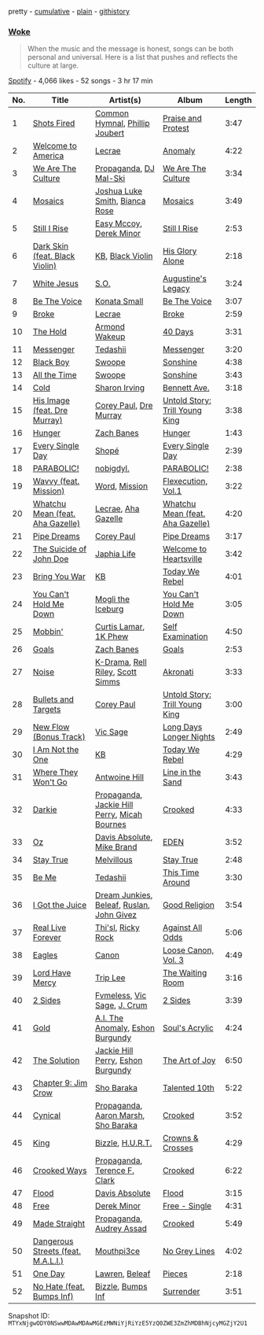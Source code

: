 pretty - [cumulative](/playlists/cumulative/37i9dQZF1DWVBevLcUtH0o.md) - [plain](/playlists/plain/37i9dQZF1DWVBevLcUtH0o) - [githistory](https://github.githistory.xyz/mackorone/spotify-playlist-archive/blob/main/playlists/plain/37i9dQZF1DWVBevLcUtH0o)

### [Woke](https://open.spotify.com/playlist/37i9dQZF1DWVBevLcUtH0o)

> When the music and the message is honest, songs can be both personal and universal\.   Here is a list that pushes and reflects the culture at large.

[Spotify](https://open.spotify.com/user/spotify) - 4,066 likes - 52 songs - 3 hr 17 min

| No. | Title | Artist(s) | Album | Length |
|---|---|---|---|---|
| 1 | [Shots Fired](https://open.spotify.com/track/4LuZ1udBrza9sB2k1ngSKO) | [Common Hymnal](https://open.spotify.com/artist/1q6xQXmuTccwh7gBR7ToUN), [Phillip Joubert](https://open.spotify.com/artist/10Nt11FgrmhaSSoiol0JSW) | [Praise and Protest](https://open.spotify.com/album/5wU3uNmNLd7crGbr8yM175) | 3:47 |
| 2 | [Welcome to America](https://open.spotify.com/track/3YAUHKKgknXXpPKvczjNdf) | [Lecrae](https://open.spotify.com/artist/1CFCsEqKrCyvAFKOATQHiW) | [Anomaly](https://open.spotify.com/album/1FmEXQXOH6QEDbbJN2OCC9) | 4:22 |
| 3 | [We Are The Culture](https://open.spotify.com/track/0VCuE9mdmEZqnpKugQgFcs) | [Propaganda](https://open.spotify.com/artist/7wGizTRCLYwsLnTuCBbJ6t), [DJ Mal\-Ski](https://open.spotify.com/artist/0k4zCHqnp7ICf5IUBvhViS) | [We Are The Culture](https://open.spotify.com/album/2h3CNW0i03oB9rDly9NVP2) | 3:34 |
| 4 | [Mosaics](https://open.spotify.com/track/4trScQCJ6McnyPct3sLbuJ) | [Joshua Luke Smith](https://open.spotify.com/artist/29wlT5isBRIOp8YZYVAZ0A), [Bianca Rose](https://open.spotify.com/artist/3L06eylvgeEkGmkNyi4uPo) | [Mosaics](https://open.spotify.com/album/3uFvUk5iRfRXSEJ7dVEVjK) | 3:49 |
| 5 | [Still I Rise](https://open.spotify.com/track/6WSavfCnyu9SXbXniwtUA4) | [Easy Mccoy](https://open.spotify.com/artist/0V4YVmGQb4essIbj8VMGPS), [Derek Minor](https://open.spotify.com/artist/3fn8lZLy7Q61AXCWWPYC4B) | [Still I Rise](https://open.spotify.com/album/41K0FEe1SDWF5hiGLl6Duy) | 2:53 |
| 6 | [Dark Skin \(feat\. Black Violin\)](https://open.spotify.com/track/7jB8SaTcggKVHRffLcLs9W) | [KB](https://open.spotify.com/artist/77IKXFvO7SpWrq8hflrUXc), [Black Violin](https://open.spotify.com/artist/4zeHJ3kiJyjYXlIOcG4MA7) | [His Glory Alone](https://open.spotify.com/album/6MnWWXrO1wvrzmGZ7iG1Sj) | 2:18 |
| 7 | [White Jesus](https://open.spotify.com/track/3gXLxItxg25UHVfVvRKeqt) | [S.O.](https://open.spotify.com/artist/6nELoJ6eMXfYHX5xocKf33) | [Augustine's Legacy](https://open.spotify.com/album/5Fr8CO5IgNqD8LajlS4Y9f) | 3:24 |
| 8 | [Be The Voice](https://open.spotify.com/track/087xQ6piKEdmyA5u0B7SPH) | [Konata Small](https://open.spotify.com/artist/46ZKkiF5p7EUjBL0JknTxQ) | [Be The Voice](https://open.spotify.com/album/53sIiLuvKFYvE7rkJwGqy3) | 3:07 |
| 9 | [Broke](https://open.spotify.com/track/0PksYRJt7yJRQOWRnNjYqr) | [Lecrae](https://open.spotify.com/artist/1CFCsEqKrCyvAFKOATQHiW) | [Broke](https://open.spotify.com/album/6YBqD9Ryy1vWTB4JDQmuMM) | 2:59 |
| 10 | [The Hold](https://open.spotify.com/track/3ysatBDUlwvMQP5pXGKxEC) | [Armond Wakeup](https://open.spotify.com/artist/5e8WZ20kXHGdDe6iNlogGx) | [40 Days](https://open.spotify.com/album/2pUaUBTx4AfURNqth8wtax) | 3:31 |
| 11 | [Messenger](https://open.spotify.com/track/2afTNGJTvmD5o1xmHjZuV0) | [Tedashii](https://open.spotify.com/artist/4c6lhwoOrmgNWvl0GxHlW1) | [Messenger](https://open.spotify.com/album/6Fv3wkRGclwurAJPjEnMla) | 3:20 |
| 12 | [Black Boy](https://open.spotify.com/track/1nWKhkB9ZfhZnRvM4rBQ1l) | [Swoope](https://open.spotify.com/artist/78ZdtwvDD5zTElro6EGkcU) | [Sonshine](https://open.spotify.com/album/5ac7A7sUQdSR1ZnuznpBN7) | 4:38 |
| 13 | [All the Time](https://open.spotify.com/track/0vHhhXkGGV2zF1NsN2EfIr) | [Swoope](https://open.spotify.com/artist/78ZdtwvDD5zTElro6EGkcU) | [Sonshine](https://open.spotify.com/album/5ac7A7sUQdSR1ZnuznpBN7) | 3:43 |
| 14 | [Cold](https://open.spotify.com/track/2zBozF1qMYNhBlFGCj7qEl) | [Sharon Irving](https://open.spotify.com/artist/2pvdIgrTL1DsTSg1ipptEt) | [Bennett Ave.](https://open.spotify.com/album/1z74oHpg1NdxUo8TkQKEVd) | 3:18 |
| 15 | [His Image \(feat\. Dre Murray\)](https://open.spotify.com/track/3mS7hT6FEfWlcdik5xcJ0v) | [Corey Paul](https://open.spotify.com/artist/25ksFneQI7WRWIerxd8eg0), [Dre Murray](https://open.spotify.com/artist/5Q45hW4q5wKLjtnJlSgeq0) | [Untold Story: Trill Young King](https://open.spotify.com/album/1iAutTArJ3ZqpLZUI87HqA) | 3:38 |
| 16 | [Hunger](https://open.spotify.com/track/5MlbdlPKfETNXPE5pMR6d9) | [Zach Banes](https://open.spotify.com/artist/4LEv5Ekvqewmlr0sXdwCxr) | [Hunger](https://open.spotify.com/album/5elnxyn8Cwm2AieJhjeaNx) | 1:43 |
| 17 | [Every Single Day](https://open.spotify.com/track/0YanAug6GPUaAEQ2CGeqJG) | [Shopé](https://open.spotify.com/artist/539ZsoCQY3Y24f38ZuIBgp) | [Every Single Day](https://open.spotify.com/album/6z53jJdsAqnnjAynw3NMSd) | 2:39 |
| 18 | [PARABOLIC!](https://open.spotify.com/track/3pm0lUOKsphN8A3VLZivuS) | [nobigdyl.](https://open.spotify.com/artist/2d8NsBa8O4C6bgQatFP5V4) | [PARABOLIC!](https://open.spotify.com/album/0N4cV7R9R0fXq4ZQBEit4B) | 2:38 |
| 19 | [Wavvy \(feat\. Mission\)](https://open.spotify.com/track/0SRNtwBjIJ3OhGM9MJJczM) | [Word](https://open.spotify.com/artist/5xXXqMSZedzCPXyA0tdyp0), [Mission](https://open.spotify.com/artist/02gxa3HE5O0zBKRjeDh6Ba) | [Flexecution, Vol.1](https://open.spotify.com/album/7znvMKrBdqNO7xPLQOobbp) | 3:22 |
| 20 | [Whatchu Mean \(feat\. Aha Gazelle\)](https://open.spotify.com/track/6MlfXf2V1thdEsqGwOssOk) | [Lecrae](https://open.spotify.com/artist/1CFCsEqKrCyvAFKOATQHiW), [Aha Gazelle](https://open.spotify.com/artist/7suLW93RkuQKWb4WTI5F14) | [Whatchu Mean \(feat\. Aha Gazelle\)](https://open.spotify.com/album/72bgQFx9n8foSsNB2wtCMT) | 4:20 |
| 21 | [Pipe Dreams](https://open.spotify.com/track/3M1k06D4fyXXfcaYQmrQLW) | [Corey Paul](https://open.spotify.com/artist/25ksFneQI7WRWIerxd8eg0) | [Pipe Dreams](https://open.spotify.com/album/1KrOSfFCqCX0Tgs1fOcamC) | 3:17 |
| 22 | [The Suicide of John Doe](https://open.spotify.com/track/1wb2YTLUwFrmtfEuLOOS1r) | [Japhia Life](https://open.spotify.com/artist/0pGmLUvpjAFvYVb6V24z8Z) | [Welcome to Heartsville](https://open.spotify.com/album/67LyiieNFuIHg4Bk52gexn) | 3:42 |
| 23 | [Bring You War](https://open.spotify.com/track/1yI95KemGrAqb3WK1g74f5) | [KB](https://open.spotify.com/artist/77IKXFvO7SpWrq8hflrUXc) | [Today We Rebel](https://open.spotify.com/album/4F78fdhOqb861NcldgbPTH) | 4:01 |
| 24 | [You Can't Hold Me Down](https://open.spotify.com/track/2sYGOGehQqfTmof3kWfriB) | [Mogli the Iceburg](https://open.spotify.com/artist/1SZikSUx9fZ2cUFjrmM6Sy) | [You Can't Hold Me Down](https://open.spotify.com/album/3vZx5E3QAVPstK81pWYFwy) | 3:05 |
| 25 | [Mobbin'](https://open.spotify.com/track/5yJKNrPs1onEfm4QYVpVy0) | [Curtis Lamar](https://open.spotify.com/artist/68vCp0t9PzSmRW0tOImxI4), [1K Phew](https://open.spotify.com/artist/6CQGrt3AJ2gx5oMSR0mwbl) | [Self Examination](https://open.spotify.com/album/2TvxRYMAFPeQahcIwE22Mn) | 4:50 |
| 26 | [Goals](https://open.spotify.com/track/32UKCfhHvwFpJH8iq6szEK) | [Zach Banes](https://open.spotify.com/artist/4LEv5Ekvqewmlr0sXdwCxr) | [Goals](https://open.spotify.com/album/3YxZzA1IbzzuJjQPXCvfnP) | 2:53 |
| 27 | [Noise](https://open.spotify.com/track/1uSIRUj3M7D7O7sy92VZck) | [K\-Drama](https://open.spotify.com/artist/1PXBwNCd6LaX8iJTDwdC30), [Rell Riley](https://open.spotify.com/artist/6CXAyENjlRmprsyJErECnT), [Scott Simms](https://open.spotify.com/artist/2xIQknUE5yEfzJwWtFsT3e) | [Akronati](https://open.spotify.com/album/5Cr3t6GdDtN6oLrtI90yz7) | 3:33 |
| 28 | [Bullets and Targets](https://open.spotify.com/track/0UIjWPUs5TXDWAPAYMAWKZ) | [Corey Paul](https://open.spotify.com/artist/25ksFneQI7WRWIerxd8eg0) | [Untold Story: Trill Young King](https://open.spotify.com/album/1iAutTArJ3ZqpLZUI87HqA) | 3:00 |
| 29 | [New Flow \(Bonus Track\)](https://open.spotify.com/track/055mDxLJSHPNcra8NKYby5) | [Vic Sage](https://open.spotify.com/artist/1Vb5xFUr9KlF32On6L2WPQ) | [Long Days Longer Nights](https://open.spotify.com/album/1K0aGF5vwjqlWGwcLE7W8M) | 2:49 |
| 30 | [I Am Not the One](https://open.spotify.com/track/5PRBy8y79B3xM2Kx3tJbmb) | [KB](https://open.spotify.com/artist/77IKXFvO7SpWrq8hflrUXc) | [Today We Rebel](https://open.spotify.com/album/4F78fdhOqb861NcldgbPTH) | 4:29 |
| 31 | [Where They Won't Go](https://open.spotify.com/track/2iEXJSyFABQbbkfOuajAem) | [Antwoine Hill](https://open.spotify.com/artist/4PRV9kKsAtyGXUdIsXNvvk) | [Line in the Sand](https://open.spotify.com/album/1DnJWkx4her5JMn7vMt7Mh) | 3:43 |
| 32 | [Darkie](https://open.spotify.com/track/4xbmnXp0E5dUVdTy8MTXgN) | [Propaganda](https://open.spotify.com/artist/7wGizTRCLYwsLnTuCBbJ6t), [Jackie Hill Perry](https://open.spotify.com/artist/0Lf9qKpKwy6fJtfM7UWLV0), [Micah Bournes](https://open.spotify.com/artist/0x7xqL4Noaw3mYcOgOCq03) | [Crooked](https://open.spotify.com/album/0DzwXN6eBlVAU3qCslDgv4) | 4:33 |
| 33 | [Oz](https://open.spotify.com/track/1ckL9nONVA2JL9f12WrnYy) | [Davis Absolute](https://open.spotify.com/artist/3ky8U0naf7LBnhlA1VC5IW), [Mike Brand](https://open.spotify.com/artist/0YQ3EIrK3vWZHEpg57EFVZ) | [EDEN](https://open.spotify.com/album/10fkeKt7eeR2m2TKaNVSjF) | 3:52 |
| 34 | [Stay True](https://open.spotify.com/track/0KBaiSc0218RRst1HztFaH) | [Melvillous](https://open.spotify.com/artist/0rP1JrlHuwm3oS32Hpli8J) | [Stay True](https://open.spotify.com/album/5XqqJYyTGwtp6IulyQWPJ0) | 2:48 |
| 35 | [Be Me](https://open.spotify.com/track/3TDvKI2Jt5nccrjO5D3vGO) | [Tedashii](https://open.spotify.com/artist/4c6lhwoOrmgNWvl0GxHlW1) | [This Time Around](https://open.spotify.com/album/1HM6fFTgPaxFxMdokn95HH) | 3:30 |
| 36 | [I Got the Juice](https://open.spotify.com/track/2PnQt6X3MbWj2ioRgjFYH4) | [Dream Junkies](https://open.spotify.com/artist/4kdiOW48WHjXhcurtEoTHU), [Beleaf](https://open.spotify.com/artist/7N204QRVuZ3LCoVkKRPf1T), [Ruslan](https://open.spotify.com/artist/2GEXrCflKZ5S5ZHBM4LNcV), [John Givez](https://open.spotify.com/artist/2RhGXxsDpB0eB122Ce3WYB) | [Good Religion](https://open.spotify.com/album/736eXA6VlJZwirLsvOt8Wi) | 3:54 |
| 37 | [Real Live Forever](https://open.spotify.com/track/2WIqaP1lHdbZVOvF9xjaS9) | [Thi'sl](https://open.spotify.com/artist/1Q45nhioxaxZTDjR0iaMWp), [Ricky Rock](https://open.spotify.com/artist/00lyeELVpQUvo5F1XAs4zO) | [Against All Odds](https://open.spotify.com/album/2WVzFW26x6ko1lTrPof1Nu) | 5:06 |
| 38 | [Eagles](https://open.spotify.com/track/1VAosut57lKIu4WPBvIorV) | [Canon](https://open.spotify.com/artist/1dIjbaW9JTTQQ7ufrQnGsq) | [Loose Canon, Vol\. 3](https://open.spotify.com/album/6M9TeCyxRBSWyl5Am0HgEF) | 4:49 |
| 39 | [Lord Have Mercy](https://open.spotify.com/track/0ir83kaEpPbmytxlvVGaMA) | [Trip Lee](https://open.spotify.com/artist/12H1Dmi64fAmmARrsyVFzy) | [The Waiting Room](https://open.spotify.com/album/1LcvdArFKzZW4SwnIUOVWf) | 3:16 |
| 40 | [2 Sides](https://open.spotify.com/track/3nGG5G5AOI1LfPLLxB0nmM) | [Fvmeless](https://open.spotify.com/artist/1Q8q70XJY7QlQetikr5Ca8), [Vic Sage](https://open.spotify.com/artist/1Vb5xFUr9KlF32On6L2WPQ), [J\. Crum](https://open.spotify.com/artist/6ZvBaBl5ozrLIBxBAKpGDt) | [2 Sides](https://open.spotify.com/album/5beNgxO73AjyLREPawT7yj) | 3:39 |
| 41 | [Gold](https://open.spotify.com/track/3wiw6GBuZrz9NK8V33Uecz) | [A.I\. The Anomaly](https://open.spotify.com/artist/3PoVfuLf8nvX4HLntiLTUa), [Eshon Burgundy](https://open.spotify.com/artist/25VsRrXJg8wvvMSSVwmp8E) | [Soul's Acrylic](https://open.spotify.com/album/5S1GbXsBQnHi4rsIXbh8CL) | 4:24 |
| 42 | [The Solution](https://open.spotify.com/track/4m2H8u1tXCqgrJFCIPL67U) | [Jackie Hill Perry](https://open.spotify.com/artist/0Lf9qKpKwy6fJtfM7UWLV0), [Eshon Burgundy](https://open.spotify.com/artist/25VsRrXJg8wvvMSSVwmp8E) | [The Art of Joy](https://open.spotify.com/album/5onYnoS1ziFOeS97mNukM9) | 6:50 |
| 43 | [Chapter 9: Jim Crow](https://open.spotify.com/track/1svcGl2eFoC5QPvl6TMAwf) | [Sho Baraka](https://open.spotify.com/artist/3dpswct31rsudWf8ZASWZe) | [Talented 10th](https://open.spotify.com/album/5q7DPccOYhZGsXzf6OeF6w) | 5:22 |
| 44 | [Cynical](https://open.spotify.com/track/3a0Why8uuPhUrO6XjqO0gm) | [Propaganda](https://open.spotify.com/artist/7wGizTRCLYwsLnTuCBbJ6t), [Aaron Marsh](https://open.spotify.com/artist/1iCRhLSPD5G9D33YVYBdX6), [Sho Baraka](https://open.spotify.com/artist/3dpswct31rsudWf8ZASWZe) | [Crooked](https://open.spotify.com/album/0DzwXN6eBlVAU3qCslDgv4) | 3:52 |
| 45 | [King](https://open.spotify.com/track/3Klw5pno7AxSdl1W7IFSuW) | [Bizzle](https://open.spotify.com/artist/0P8V2XSw1mIo8739T1qjzr), [H.U.R.T.](https://open.spotify.com/artist/1mOPjLn8di3tMig4uO4Fgq) | [Crowns & Crosses](https://open.spotify.com/album/7pxrgXnK0sYcH0Z1bJ9Joy) | 4:29 |
| 46 | [Crooked Ways](https://open.spotify.com/track/2IKm4pDopgAgBSVKZd2Fqw) | [Propaganda](https://open.spotify.com/artist/7wGizTRCLYwsLnTuCBbJ6t), [Terence F\. Clark](https://open.spotify.com/artist/1POjjGDdXoEeXv27GsMxp5) | [Crooked](https://open.spotify.com/album/0DzwXN6eBlVAU3qCslDgv4) | 6:22 |
| 47 | [Flood](https://open.spotify.com/track/5uM243tBt7bWKDrXH8HbJv) | [Davis Absolute](https://open.spotify.com/artist/3ky8U0naf7LBnhlA1VC5IW) | [Flood](https://open.spotify.com/album/6aPYWi3ttbbolu1wapO4p4) | 3:15 |
| 48 | [Free](https://open.spotify.com/track/4Nwg7uzEwzvZn4benVKUxi) | [Derek Minor](https://open.spotify.com/artist/3fn8lZLy7Q61AXCWWPYC4B) | [Free \- Single](https://open.spotify.com/album/23gjUd99fxgxYtKqgA4VCT) | 4:31 |
| 49 | [Made Straight](https://open.spotify.com/track/2eLwiHI5DFTgVOXzzx1iD9) | [Propaganda](https://open.spotify.com/artist/7wGizTRCLYwsLnTuCBbJ6t), [Audrey Assad](https://open.spotify.com/artist/1GKYNY4rIPnOuTfC0J1IWw) | [Crooked](https://open.spotify.com/album/0DzwXN6eBlVAU3qCslDgv4) | 5:49 |
| 50 | [Dangerous Streets \(feat\. M.A.L.I.\)](https://open.spotify.com/track/6ruOgK80AAJlVlHqBkA21Q) | [Mouthpi3ce](https://open.spotify.com/artist/5ccLg9PXtgNpXdkIzw7Pvw) | [No Grey Lines](https://open.spotify.com/album/5U64ACHc6y4CqyYbFKAbpa) | 4:02 |
| 51 | [One Day](https://open.spotify.com/track/6oH5sjilDhOF7cZpkocOJc) | [Lawren](https://open.spotify.com/artist/2g6ZseL9bJT7cB4T0BdiXj), [Beleaf](https://open.spotify.com/artist/7N204QRVuZ3LCoVkKRPf1T) | [Pieces](https://open.spotify.com/album/6ricKbHwORwyebGUNEKkw7) | 2:18 |
| 52 | [No Hate \(feat\. Bumps Inf\)](https://open.spotify.com/track/4JFHumqDdqiJ8hzazjZT23) | [Bizzle](https://open.spotify.com/artist/0P8V2XSw1mIo8739T1qjzr), [Bumps Inf](https://open.spotify.com/artist/0kbnFIVENMVtl0VBSwdysP) | [Surrender](https://open.spotify.com/album/4lMRz04k2wnJmf2Yr3F15E) | 3:51 |

Snapshot ID: `MTYxNjgwODY0NSwwMDAwMDAwMGEzMWNiYjRiYzE5YzQ0ZWE3ZmZhMDBhNjcyMGZjY2U1`
